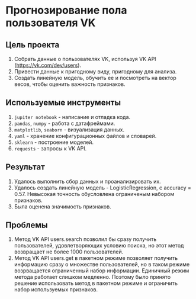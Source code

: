 # Прогнозирование пола пользователя VK
## Цель проекта
1. Собрать данные о пользователях VK, используя VK API (https://vk.com/dev/users).
2. Привести данные к пригодному виду, пригодному для анализа.
3. Создать линейную модель, обучить ее и посмотреть на вектор весов, чтобы оценить важность признаков.

## Используемые инструменты
1. `jupiter notebook` - написание и отладка кода.
2. `pandas`, `numpy` - работа с датафреймами.
3. `matplotlib`, `seaborn` - визуализация данных.
4. `yaml` - хранение конфигурационных файлов и словарей.
5. `sklearn` - построение моделей.
6. `requests` - запросы к VK API.

## Результат
1. Удалось выполнить сбор данных и проанализировать их.
2. Удалось создать линейную модель - LogisticRegression, с accuracy = 0.57. Невысокая точность обусловлена ограниченым набором признаков.
3. Была оценена значимость признаков.

## Проблемы
1. Метод VK API users.search позволил бы сразу получить пользователей, удовлетворяющих условию поиска, но этот метод возвращает не более 1000 пользователей.
2. Метод VK API users.get в пакетном режиме позволяет получить информацию сразу о множестве пользователей, но в таком режиме возрващается ограниченный набор информации. Единичный режим метода работает слишком медленно. Поэтому было принято решение использовать метод в пакетном режиме и ограничить набор используемых признаков.
